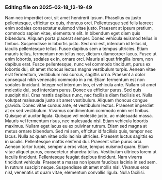 

### Editing file on 2025-02-18_12-19-49

Nam nec imperdiet orci, sit amet hendrerit ipsum. Phasellus eu justo pellentesque, efficitur ex quis, rhoncus orci. Pellentesque sed felis laoreet enim sodales consectetur euismod vitae justo. Praesent at ipsum pretium, commodo sapien vitae, elementum elit. In bibendum eget diam quis bibendum. Aliquam porta placerat semper. Donec vehicula euismod tellus in finibus. Suspendisse in lobortis justo. Sed orci est, interdum id tellus id, iaculis pellentesque tellus.
Fusce dapibus sem a tempus ultricies. Etiam mauris tellus, fermentum non tellus nec, dictum ullamcorper lacus. Fusce ut enim lobortis, sodales ex in, ornare orci. Mauris aliquet fringilla lorem, non dapibus erat. Fusce pellentesque, nunc vel commodo tincidunt, purus ex lobortis dui, sit amet rhoncus lectus magna vestibulum turpis. Aenean vitae erat fermentum, vestibulum nisi cursus, sagittis urna. Praesent a dolor consequat nibh venenatis commodo in a mi. Etiam fermentum est non sodales tincidunt.
Integer vel interdum leo, et vehicula ante. Nullam sit amet molestie dui, sed interdum purus. Donec eu efficitur purus. Sed quis suscipit nisi. Cras mattis dapibus nunc, nec facilisis diam facilisis et. Nulla volutpat malesuada justo sit amet vestibulum. Aliquam rhoncus congue gravida. Donec vitae cursus ante, et vestibulum lectus. Praesent imperdiet at ex sed vestibulum. Vivamus condimentum commodo enim vel finibus.
Quisque at auctor ligula. Quisque vel molestie justo, ac malesuada massa. Mauris vel fermentum risus, nec malesuada nisl. Etiam vehicula lobortis maximus. Nullam eget lacus eu ex pulvinar rutrum. Etiam sed magna at metus ornare bibendum. Sed mi sem, efficitur id facilisis quis, tempor nec lacus. Nulla ac quam vitae odio lacinia ultricies. Praesent luctus sagittis ex in iaculis.
Pellentesque mattis eleifend dui. Praesent vitae purus orci. Aenean tortor turpis, semper a eros vitae, tempus euismod quam. Etiam vitae aliquet purus, consectetur pharetra tellus. Vestibulum ultrices lorem ut iaculis tincidunt. Pellentesque feugiat dapibus tincidunt. Nam viverra tincidunt vehicula. Praesent a massa non ipsum faucibus lacinia in sed sem. In rutrum suscipit neque. Suspendisse sit amet mollis nisl. Vivamus eros nisl, venenatis ut quam vitae, elementum convallis ligula. Nulla facilisi.


